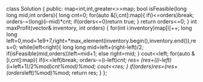 class Solution {
public:
map<int,int,greater<>>map;
bool isFeasible(long long mid,int orders){
long cnt=0;
for(auto &[i,cnt]:map){
if(i<=orders)break;
orders-=(long)(i-mid)*cnt;
if(orders<=0)return true;
}
return orders<=0;
}
int maxProfit(vector<int>& inventory, int orders) {
for(int i:inventory)map[i]++;
long long left=0,mod=1e9+7,right=*max_element(inventory.begin(),inventory.end()),res=0;
while(left<right){
long long mid=left+(right-left)/2;
if(isFeasible(mid,orders))left=mid+1;
else right=mid;
}
cout<<left;
for(auto &[i,cnt]:map){
if(i<=left)break;
orders-=(i-left)*cnt;
res= (res+((i-left)*(i+left+1)/2%mod)*cnt%mod)%mod;
cout<<res;
}
if(orders)res=(res+(orders*left)%mod)%mod;
return res;
}
};